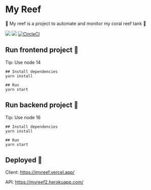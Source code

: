 # My Reef
🐚 My reef is a project to automate and monitor my coral reef tank 🐬

<a href="https://codeclimate.com/github/IuryNogueira/myreef/maintainability"><img src="https://api.codeclimate.com/v1/badges/fea1b960248d65e3407a/maintainability" /></a>
<a href="https://codeclimate.com/github/IuryNogueira/myreef/test_coverage"><img src="https://api.codeclimate.com/v1/badges/fea1b960248d65e3407a/test_coverage" /></a>
[![CircleCI](https://circleci.com/gh/iurynogueira/myreef/tree/main.svg?style=svg)](https://circleci.com/gh/IuryNogueira/myreef/tree/main)


## Run frontend project 👷

Tip: Use node 14

```
## Install dependencies
yarn install

## Run
yarn start
```

## Run backend project 👷

Tip: Use node 16

```
## Install dependencies
yarn install

## Run
yarn start
```

## Deployed 🚀

Client:
https://myreef.vercel.app/

API:
https://myreef2.herokuapp.com/
